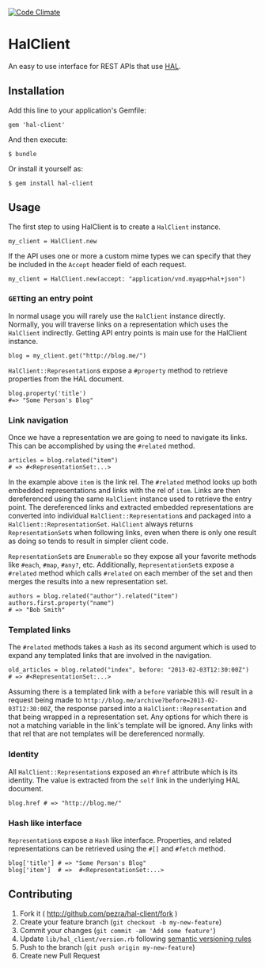 [![Code Climate](https://codeclimate.com/github/pezra/hal-client.png)](https://codeclimate.com/github/pezra/hal-client)

# HalClient

An easy to use interface for REST APIs that use [HAL](http://stateless.co/hal_specification.html).

## Installation

Add this line to your application's Gemfile:

    gem 'hal-client'

And then execute:

    $ bundle

Or install it yourself as:

    $ gem install hal-client

## Usage

The first step to using HalClient is to create a `HalClient` instance.

    my_client = HalClient.new

If the API uses one or more a custom mime types we can specify that they be included in the `Accept` header field of each request.

    my_client = HalClient.new(accept: "application/vnd.myapp+hal+json")

### `GET`ting an entry point

In normal usage you will rarely use the `HalClient` instance directly. Normally, you will traverse links on a representation which uses the `HalClient` indirectly. Getting API entry points is main use for the HalClient instance.

    blog = my_client.get("http://blog.me/")

`HalClient::Representation`s expose a `#property` method to retrieve properties from the HAL document.

    blog.property('title')
    #=> "Some Person's Blog"

### Link navigation

Once we have a representation we are going to need to navigate its links. This can be accomplished by using the `#related` method.

    articles = blog.related("item")
    # => #<RepresentationSet:...>

In the example above `item` is the link rel. The `#related` method looks up both embedded representations and links with the rel of `item`. Links are then dereferenced using the same `HalClient` instance used to retrieve the entry point. The dereferenced links and extracted embedded representations are converted into individual `HalClient::Representation`s and packaged into a `HalClient::RepresentationSet`. `HalClient` always returns `RepresentationSet`s when following links, even when there is only one result as doing so tends to result in simpler client code.

`RepresentationSet`s are `Enumerable` so they expose all your favorite methods like `#each`, `#map`, `#any?`, etc. Additionally, `RepresentationSet`s expose a `#related` method which calls `#related` on each member of the set and then merges the results into a new representation set.

    authors = blog.related("author").related("item")
    authors.first.property("name")
    # => "Bob Smith"

### Templated links

The `#related` methods takes a `Hash` as its second argument which is used to expand any templated links that are involved in the navigation.

    old_articles = blog.related("index", before: "2013-02-03T12:30:00Z")
    # => #<RepresentationSet:...>

Assuming there is a templated link with a `before` variable this will result in a request being made to `http://blog.me/archive?before=2013-02-03T12:30:00Z`, the response parsed into a `HalClient::Representation` and that being wrapped in a representation set. Any options for which there is not a matching variable in the link's template will be ignored. Any links with that rel that are not templates will be dereferenced normally.

### Identity

All `HalClient::Representation`s exposed an `#href` attribute which is its identity. The value is extracted from the `self` link in the underlying HAL document.

    blog.href # => "http://blog.me/"

### Hash like interface

`Representation`s expose a `Hash` like interface. Properties, and related representations can be retrieved using the `#[]` and `#fetch` method.

    blog['title'] # => "Some Person's Blog"
    blog['item']  # =>  #<RepresentationSet:...>
    

## Contributing

1. Fork it ( http://github.com/pezra/hal-client/fork )
2. Create your feature branch (`git checkout -b my-new-feature`)
3. Commit your changes (`git commit -am 'Add some feature'`)
3. Update `lib/hal_client/version.rb` following [semantic versioning rules](http://semver.org/)
4. Push to the branch (`git push origin my-new-feature`)
5. Create new Pull Request
